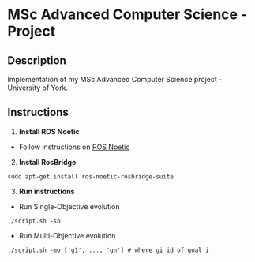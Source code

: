 # MSc Advanced Computer Science - Project

Description
---
Implementation of my MSc Advanced Computer Science project - University of York.

Instructions
---
1. **Install ROS Noetic**  
* Follow instructions on [ROS Noetic](https://www.google.comhttp://wiki.ros.org/noetic/Installation/Ubuntu)

2. **Install RosBridge**  
```
sudo apt-get install ros-noetic-rosbridge-suite
```

3. **Run instructions**  
* Run Single-Objective evolution
```
./script.sh -so
```
* Run Multi-Objective evolution
```
./script.sh -mo ['g1', ..., 'gn'] # where gi id of goal i
```
    
